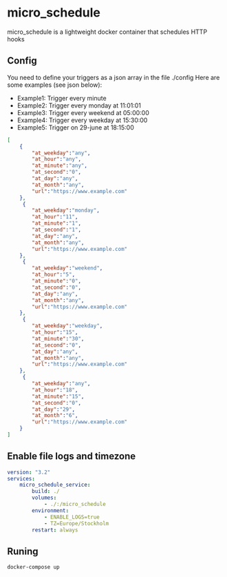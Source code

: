 # micro_schedule
micro_schedule is a lightweight docker container that schedules HTTP hooks

## Config
You need to define your triggers as a json array in the file ./config
Here are some examples (see json below):
- Example1: Trigger every minute
- Example2: Trigger every monday at 11:01:01
- Example3: Trigger every weekend at 05:00:00
- Example4: Trigger every weekday at 15:30:00
- Example5: Trigger on 29-june at 18:15:00
```json
[
    {
        "at_weekday":"any",
        "at_hour":"any",
        "at_minute":"any",
        "at_second":"0",
        "at_day":"any",
        "at_month":"any",
        "url":"https://www.example.com"
    },
     {
        "at_weekday":"monday",
        "at_hour":"11",
        "at_minute":"1",
        "at_second":"1",
        "at_day":"any",
        "at_month":"any",
        "url":"https://www.example.com"
    },
     {
        "at_weekday":"weekend",
        "at_hour":"5",
        "at_minute":"0",
        "at_second":"0",
        "at_day":"any",
        "at_month":"any",
        "url":"https://www.example.com"
    },
     {
        "at_weekday":"weekday",
        "at_hour":"15",
        "at_minute":"30",
        "at_second":"0",
        "at_day":"any",
        "at_month":"any",
        "url":"https://www.example.com"
    },
     {
        "at_weekday":"any",
        "at_hour":"18",
        "at_minute":"15",
        "at_second":"0",
        "at_day":"29",
        "at_month":"6",
        "url":"https://www.example.com"
    }
]
```

## Enable file logs and timezone
```yml
version: "3.2"
services:
    micro_schedule_service:
        build: ./
        volumes:
            - ./:/micro_schedule
        environment: 
            - ENABLE_LOGS=true
            - TZ=Europe/Stockholm
        restart: always
```

## Runing
```sh
docker-compose up
```